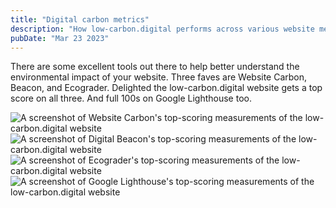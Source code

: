 ```yaml
---
title: "Digital carbon metrics"
description: "How low-carbon.digital performs across various website measurements"
pubDate: "Mar 23 2023"
---
```


<p class="e-content">There are some excellent tools out there to help better understand the environmental impact of your website. Three faves are Website Carbon, Beacon, and Ecograder. Delighted the low-carbon.digital website gets a top score on all three. And full 100s on Google Lighthouse too.</p>

<img class="u-photo" src="/assets/website-carbon-lcd.png" alt="A screenshot of Website Carbon's top-scoring measurements of the low-carbon.digital website">
<img class="u-photo" src="/assets/beacon-lcd.png" alt="A screenshot of Digital Beacon's top-scoring measurements of the low-carbon.digital website">
<img class="u-photo" src="/assets/ecograder-lcd.png" alt="A screenshot of Ecograder's top-scoring measurements of the low-carbon.digital website">
<img class="u-photo" src="/assets/lighthouse-lcd.png" alt="A screenshot of Google Lighthouse's top-scoring measurements of the low-carbon.digital website">

<data class="p-bridgy-omit-link" value="maybe" />
<a href="https://brid.gy/publish/twitter"></a>
<a href="https://brid.gy/publish/mastodon"></a>
